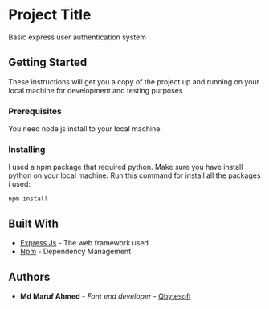 # Project Title

Basic express user authentication system

## Getting Started

These instructions will get you a copy of the project up and running on your local machine for development and testing purposes

### Prerequisites

You need node js install to your local machine.


### Installing

I used a npm package that required python. Make sure you have install python on your local machine. 
Run this command for install all the packages i used:
```
npm install
```

## Built With

* [Express Js](https://expressjs.com/) - The web framework used
* [Npm](https://www.npmjs.com/) - Dependency Management

## Authors

* **Md Maruf Ahmed** - *Font end developer* - [Qbytesoft ](https://qbytesoft.com/)
